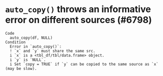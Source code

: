 # `auto_copy()` throws an informative error on different sources (#6798)

    Code
      auto_copy(df, NULL)
    Condition
      Error in `auto_copy()`:
      ! `x` and `y` must share the same src.
      i `x` is a <tbl_df/tbl/data.frame> object.
      i `y` is `NULL`.
      i Set `copy = TRUE` if `y` can be copied to the same source as `x` (may be slow).

